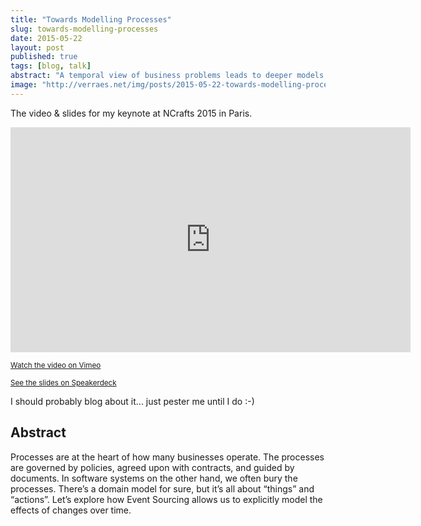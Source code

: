 ```yaml
---
title: "Towards Modelling Processes"
slug: towards-modelling-processes
date: 2015-05-22
layout: post
published: true
tags: [blog, talk]
abstract: "A temporal view of business problems leads to deeper models."
image: "http://verraes.net/img/posts/2015-05-22-towards-modelling-processes/Towards_Modelling_Processes.jpg"
---
```


The video & slides for my keynote at NCrafts 2015 in Paris. 

<iframe src="https://player.vimeo.com/video/131658140" width="640" height="360" frameborder="0" webkitallowfullscreen mozallowfullscreen allowfullscreen></iframe> 

<a href="https://vimeo.com/131658140"><small>Watch the video on Vimeo</small></a>

<script async class="speakerdeck-embed" data-id="ff4ed4d875c246f3996807942a09df4d" data-ratio="1.33333333333333" src="//speakerdeck.com/assets/embed.js"></script>

<a href="https://speakerdeck.com/mathiasverraes/towards-modelling-processes"><small>See the slides on Speakerdeck</small></a> 

I should probably blog about it... just pester me until I do :-)

## Abstract

Processes are at the heart of how many businesses operate. The processes are governed by policies, agreed upon with contracts, and guided by documents. In software systems on the other hand, we often bury the processes. There’s a domain model for sure, but it’s all about “things” and “actions”. Let’s explore how Event Sourcing allows us to explicitly model the effects of changes over time.
